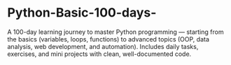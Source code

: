 # Python-Basic-100-days-
A 100-day learning journey to master Python programming — starting from the basics (variables, loops, functions) to advanced topics (OOP, data analysis, web development, and automation). Includes daily tasks, exercises, and mini projects with clean, well-documented code.
